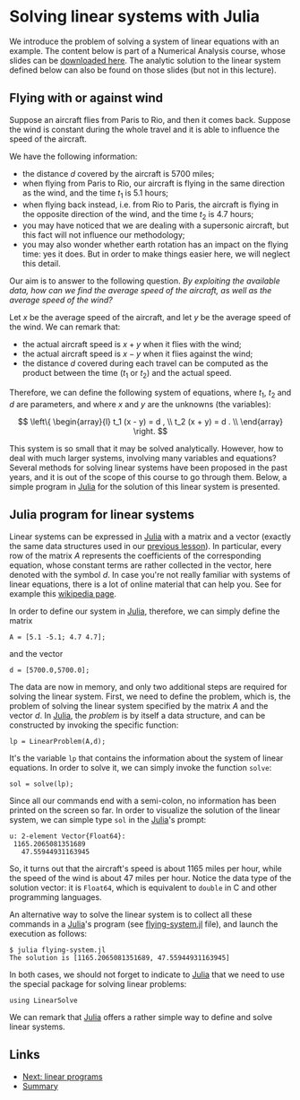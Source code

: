 
# Solving linear systems with Julia

We introduce the problem of solving a system of linear equations with an example.
The content below is part of a Numerical Analysis course, whose slides can be 
[downloaded here](https://www.antoniomucherino.it/download/slides/NumAnalysis.pdf).
The analytic solution to the linear system defined below can also be found on those 
slides (but not in this lecture).

## Flying with or against wind

Suppose an aircraft flies from Paris to Rio, and then it comes back. Suppose the wind 
is constant during the whole travel and it is able to influence the speed of the aircraft.  

We have the following information:

- the distance $d$ covered by the aircraft is 5700 miles;
- when flying from Paris to Rio, our aircraft is flying in the same direction as the 
  wind, and the time $t_1$ is 5.1 hours;
- when flying back instead, i.e. from Rio to Paris, the aircraft is flying in the opposite
  direction of the wind, and the time $t_2$ is 4.7 hours;
- you may have noticed that we are dealing with a supersonic aircraft, but this fact will
  not influence our methodology;
- you may also wonder whether earth rotation has an impact on the flying time: yes it does.
  But in order to make things easier here, we will neglect this detail.

Our aim is to answer to the following question. 
*By exploiting the available data, how can we find the average speed of the aircraft, as well
 as the average speed of the wind?* 

Let $x$ be the average speed of the aircraft, and let $y$ be the average speed of the wind.
We can remark that:

- the actual aircraft speed is $x + y$ when it flies with the wind;
- the actual aircraft speed is $x - y$ when it flies against the wind;
- the distance $d$ covered during each travel can be computed as the product between the
  time ($t_1$ or $t_2$) and the actual speed.

Therefore, we can define the following system of equations, where $t_1$, $t_2$ and $d$ are
parameters, and where $x$ and $y$ are the unknowns (the variables):

$$
\left\{
\begin{array}{l}
t_1 (x - y) = d , \\
t_2 (x + y) = d . \\
\end{array}
\right.
$$

This system is so small that it may be solved analytically. However, how to deal with much
larger systems, involving many variables and equations? Several methods for solving linear
systems have been proposed in the past years, and it is out of the scope of this course to
go through them. Below, a simple program in [Julia](https://julialang.org/) for the 
solution of this linear system is presented.

## Julia program for linear systems

Linear systems can be expressed in [Julia](https://julialang.org/) with a matrix and a 
vector (exactly the same data structures used in our [previous lesson](./julia1-basics.md)).
In particular, every row of the matrix $A$ represents the coefficients of the 
corresponding equation, whose constant terms are rather collected in the vector, here
denoted with the symbol $d$. In case you're not really familiar with systems of linear 
equations, there is a lot of online material that can help you. See for example this 
[wikipedia page](https://en.wikipedia.org/wiki/System_of_linear_equations).

In order to define our system in [Julia](https://julialang.org/), therefore, we can 
simply define the matrix

	A = [5.1 -5.1; 4.7 4.7];

and the vector

	d = [5700.0,5700.0];

The data are now in memory, and only two additional steps are required for solving the 
linear system. First, we need to define the problem, which is, the problem of solving the 
linear system specified by the matrix $A$ and the vector $d$. In [Julia](https://julialang.org/),
the *problem* is by itself a data structure, and can be constructed by invoking the specific 
function:

	lp = LinearProblem(A,d);

It's the variable ```lp``` that contains the information about the system of linear 
equations. In order to solve it, we can simply invoke the function ```solve```:

	sol = solve(lp);

Since all our commands end with a semi-colon, no information has been printed on
the screen so far. In order to visualize the solution of the linear system, we can
simple type ```sol``` in the [Julia](https://julialang.org/)'s prompt:

	u: 2-element Vector{Float64}:
	 1165.2065081351689
	   47.55944931163945

So, it turns out that the aircraft's speed is about 1165 miles per hour, while the
speed of the wind is about 47 miles per hour. Notice the data type of the solution 
vector: it is ```Float64```, which is equivalent to ```double``` in C and other
programming languages.

An alternative way to solve the linear system is to collect all these commands in a 
[Julia](https://julialang.org/)'s program (see [flying-system.jl](./flying-system.jl) 
file), and launch the execution as follows:

	$ julia flying-system.jl 
	The solution is [1165.2065081351689, 47.55944931163945]

In both cases, we should not forget to indicate to [Julia](https://julialang.org/) 
that we need to use the special package for solving linear problems:

	using LinearSolve

We can remark that [Julia](https://julialang.org/) offers a rather simple way to 
define and solve linear systems. 

## Links

* [Next: linear programs](./julia3-linear-programs.md)
* [Summary](./README.md)

